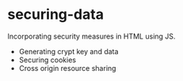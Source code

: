 # securing-data
Incorporating security measures in HTML using JS.

- Generating crypt key and data
- Securing cookies
- Cross origin resource sharing
